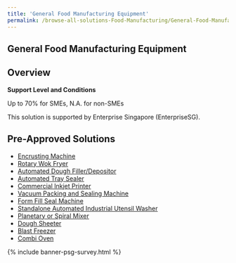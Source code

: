 ```yaml
---
title: 'General Food Manufacturing Equipment'
permalink: /browse-all-solutions-Food-Manufacturing/General-Food-Manufacturing-Equipment
---
```


## General Food Manufacturing Equipment
## Overview

**Support Level and Conditions**

Up to 70% for SMEs, N.A. for non-SMEs

This solution is supported by Enterprise Singapore (EnterpriseSG).

## Pre-Approved Solutions

- <a href='/productivity-solutions-grant/solutionrepo/solution47' target='_blank'>Encrusting Machine</a><br>
- <a href='/productivity-solutions-grant/solutionrepo/solution108' target='_blank'>Rotary Wok Fryer</a><br>
- <a href='/productivity-solutions-grant/solutionrepo/solution298' target='_blank'>Automated Dough Filler/Depositor</a><br>
- <a href='/productivity-solutions-grant/solutionrepo/solution300' target='_blank'>Automated Tray Sealer</a><br>
- <a href='/productivity-solutions-grant/solutionrepo/solution302' target='_blank'>Commercial Inkjet Printer</a><br>
- <a href='/productivity-solutions-grant/solutionrepo/solution303' target='_blank'>Vacuum Packing and Sealing Machine</a><br>
- <a href='/productivity-solutions-grant/solutionrepo/solution304' target='_blank'>Form Fill Seal Machine</a><br>
- <a href='/productivity-solutions-grant/solutionrepo/solution384' target='_blank'>Standalone Automated Industrial Utensil Washer</a><br>
- <a href='/productivity-solutions-grant/solutionrepo/solution386' target='_blank'>Planetary or Spiral Mixer</a><br>
- <a href='/productivity-solutions-grant/solutionrepo/solution387' target='_blank'>Dough Sheeter</a><br>
- <a href='/productivity-solutions-grant/solutionrepo/solution388' target='_blank'>Blast Freezer</a><br>
- <a href='/productivity-solutions-grant/solutionrepo/solution401' target='_blank'>Combi Oven</a><br>

{% include banner-psg-survey.html %}
